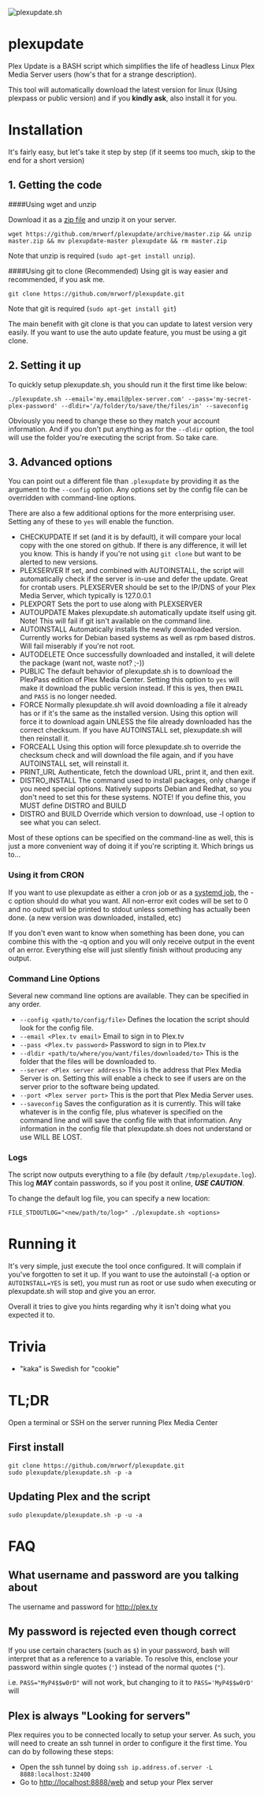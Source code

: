 ![plexupdate.sh](http://i.imgur.com/ThY5Rvl.png "plexupdate")
# plexupdate

Plex Update is a BASH script which simplifies the life of headless Linux Plex Media Server users (how's that for a strange description).

This tool will automatically download the latest version for linux (Using plexpass or public version) and if you **kindly ask**, also install it for you.

# Installation

It's fairly easy, but let's take it step by step (if it seems too much, skip to the end for a short version)

## 1. Getting the code

####Using wget and unzip

Download it as a [zip file](https://github.com/mrworf/plexupdate/archive/master.zip) and unzip it on your server.
```
wget https://github.com/mrworf/plexupdate/archive/master.zip && unzip master.zip && mv plexupdate-master plexupdate && rm master.zip
```
Note that unzip is required (`sudo apt-get install unzip`).

####Using git to clone (Recommended)
Using git is way easier and recommended, if you ask me. 
```
git clone https://github.com/mrworf/plexupdate.git
```
Note that git is required (`sudo apt-get install git`)

The main benefit with git clone is that you can update to latest version very easily. If you want to use the auto update feature, you must be using a git clone.

## 2. Setting it up

To quickly setup plexupdate.sh, you should run it the first time like below:

```
./plexupdate.sh --email='my.email@plex-server.com' --pass='my-secret-plex-password' --dldir='/a/folder/to/save/the/files/in' --saveconfig
```

Obviously you need to change these so they match your account information. And if you don't put anything as for the ```--dldir``` option, the tool will use the folder you're executing the script from. So take care.

## 3. Advanced options

You can point out a different file than ```.plexupdate``` by providing it as the argument to the ```--config``` option. Any options set by the config file can be overridden with command-line options.

There are also a few additional options for the more enterprising user. Setting any of these to `yes` will enable the function.

- CHECKUPDATE
  If set (and it is by default), it will compare your local copy with the one stored on github. If there is any difference, it will let you know. This is handy if you're not using ```git clone``` but want to be alerted to new versions.
- PLEXSERVER
  If set, and combined with AUTOINSTALL, the script will automatically check if the server is in-use and defer the update. Great for crontab users. PLEXSERVER should be set to the IP/DNS of your Plex Media Server, which typically is 127.0.0.1
- PLEXPORT
  Sets the port to use along with PLEXSERVER
- AUTOUPDATE
  Makes plexupdate.sh automatically update itself using git. Note! This will fail if git isn't available on the command line.
- AUTOINSTALL
  Automatically installs the newly downloaded version. Currently works for Debian based systems as well as rpm based distros. Will fail miserably if you're not root.
- AUTODELETE 
  Once successfully downloaded and installed, it will delete the package (want not, waste not? ;-))
- PUBLIC 
  The default behavior of plexupdate.sh is to download the PlexPass edition of Plex Media Center. Setting this option to `yes` will make it download the public version instead. If this is yes, then `EMAIL` and `PASS` is no longer needed.
- FORCE 
  Normally plexupdate.sh will avoid downloading a file it already has or if it's the same as the installed version. Using this option will force it to download again UNLESS the file already downloaded has the correct checksum. If you have AUTOINSTALL set, plexupdate.sh will then reinstall it.
- FORCEALL
  Using this option will force plexupdate.sh to override the checksum check and will download the file again, and if you have AUTOINSTALL set, will reinstall it.
- PRINT_URL
  Authenticate, fetch the download URL, print it, and then exit.
- DISTRO_INSTALL
  The command used to install packages, only change if you need special options. Natively supports Debian and Redhat, so you don't need to set this for these systems.
  NOTE! If you define this, you MUST define DISTRO and BUILD
- DISTRO and BUILD
  Override which version to download, use -l option to see what you can select.

Most of these options can be specified on the command-line as well, this is just a more convenient way of doing it if you're scripting it. Which brings us to...

### Using it from CRON

If you want to use plexupdate as either a cron job or as a [systemd job](https://github.com/mrworf/plexupdate/wiki/Running-plexupdate-daily-as-a-systemd-timer), the -c option should do what you want. All non-error exit codes will be set to 0 and no output will be printed to stdout unless something has actually been done. (a new version was downloaded, installed, etc)

If you don't even want to know when something has been done, you can combine this with the -q option and you will only receive output in the event of an error. Everything else will just silently finish without producing any output.

### Command Line Options

Several new command line options are available. They can be specified in any order.

- ```--config <path/to/config/file>```
  Defines the location the script should look for the config file. 
- ```--email <Plex.tv email>```
  Email to sign in to Plex.tv
- ```--pass <Plex.tv password>```
  Password to sign in to Plex.tv
- ```--dldir <path/to/where/you/want/files/downloaded/to>```
  This is the folder that the files will be downloaded to.
- ```--server <Plex server address>```
  This is the address that Plex Media Server is on. Setting this will enable a check to see if users are on the server prior to the software being updated.
- ```--port <Plex server port>```
  This is the port that Plex Media Server uses.
- ```--saveconfig```
  Saves the configuration as it is currently. This will take whatever is in the config file, plus whatever is specified on the command line and will save the config file with that information. Any information in the config file that plexupdate.sh does not understand or use WILL BE LOST. 
	
### Logs

The script now outputs everything to a file (by default `/tmp/plexupdate.log`). This log ***MAY*** contain passwords, so if you post it online, ***USE CAUTION***.

To change the default log file, you can specify a new location:

```FILE_STDOUTLOG="<new/path/to/log>" ./plexupdate.sh <options>```

# Running it

It's very simple, just execute the tool once configured. It will complain if you've forgotten to set it up. If you want to use the autoinstall (-a option or `AUTOINSTALL=YES` is set), you must run as root or use sudo when executing or plexupdate.sh will stop and give you an error.

Overall it tries to give you hints regarding why it isn't doing what you expected it to.

# Trivia

- "kaka" is Swedish for "cookie"

# TL;DR
Open a terminal or SSH on the server running Plex Media Center
## First install
```
git clone https://github.com/mrworf/plexupdate.git
sudo plexupdate/plexupdate.sh -p -a
```
## Updating Plex and the script
```
sudo plexupdate/plexupdate.sh -p -u -a
```

# FAQ

## What username and password are you talking about

The username and password for http://plex.tv 

## My password is rejected even though correct

If you use certain characters (such as `$`) in your password, bash will interpret that as a reference to a variable. To resolve this, enclose your password within single quotes (`'`) instead of the normal quotes (`"`).

i.e. `PASS="MyP4$$w0rD"` will not work, but changing to it to `PASS='MyP4$$w0rD'` will

## Plex is always "Looking for servers"

Plex requires you to be connected locally to setup your server. As such, you will need to create an ssh tunnel in order to configure it the first time. You can do by following these steps:
- Open the ssh tunnel by doing `ssh ip.address.of.server -L 8888:localhost:32400`
- Go to [http://localhost:8888/web](http://localhost:8888/web) and setup your Plex server
